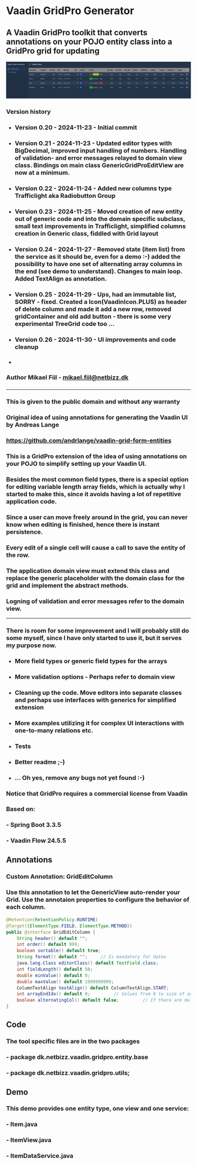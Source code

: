 # Vaadin GridPro Generator

## A Vaadin GridPro toolkit that converts annotations on your POJO entity class into a GridPro grid for updating
![cover image](https://github.com/MikaelFiil/vaadin-gridpro-generator/blob/main/cover.png?raw=true)

### Version history
* ### Version 0.20 - 2024-11-23  - Initial commit
* ### Version 0.21 - 2024-11-23  - Updated editor types with BigDecimal, improved input handling of numbers. Handling of validation- and error messages relayed to domain view class. Bindings on main class GenericGridProEditView are now at a minimum.
* ### Version 0.22 - 2024-11-24  - Added new columns type Trafficlight aka Radiobutton Group
* ### Version 0.23 - 2024-11-25  - Moved creation of new entity out of generic code and into the domain specific subclass, small text improvements in Trafficlight, simplified columns creation in Generic class, fiddled with Grid layout
* ### Version 0.24 - 2024-11-27  - Removed state (item list) from the service as it should be, even for a demo :-) added the possibility to have one set of alternating array columns in the end (see demo to understand). Changes to main loop. Added TextAlign as annotation.
* ### Version 0.25 - 2024-11-29  - Ups, had an immutable list, SORRY - fixed. Created a Icon(VaadinIcon.PLUS) as header of delete column and made it add a new row, removed gridContainer and old add button  - there is some very experimental TreeGrid code too ...
* ### Version 0.26 - 2024-11-30  - UI improvements and code cleanup
* ###        
### Author Mikael Fiil - mikael.fiil@netbizz.dk
###

*** 
### This is given to the public domain and without any warranty
### Original idea of using annotations for generating the Vaadin UI by Andreas Lange
### https://github.com/andrlange/vaadin-grid-form-entities
###
### This is a GridPro extension of the idea of using annotations on your POJO to simplify setting up your Vaadin UI.
### Besides the most common field types, there is a special option for editing variable length array fields, which is actually why I started to make this, since it avoids having a lot of repetitive application code.
### Since a user can move freely around in the grid, you can never know when editing is finished, hence there is instant persistence.
### Every edit of a single cell will cause a call to save the entity of the row.
### The application domain view must extend this class and replace the generic placeholder with the domain class for the grid and implement the abstract methods.
### Logning of validation and error messages refer to the domain view.
***
### There is room for some improvement and I will probably still do some myself, since I have only started to use it, but it serves my purpose now.
* ### More field types or generic field types for the arrays
* ### More validation options - Perhaps refer to domain view
* ### Cleaning up the code. Move editors into separate classes and perhaps use interfaces with generics for simplified extension 
* ### More examples utilizing it for complex UI interactions with one-to-many relations etc.
* ### Tests
* ### Better readme ;-) 
* ### ... Oh yes, remove any bugs not yet found :-)
###
###  Notice that GridPro requires a commercial license from Vaadin
###

### Based on:
### - Spring Boot 3.3.5
### - Vaadin Flow 24.5.5

## Annotations

### Custom Annotation: GridEditColumn
### Use this annotation to let the GenericView auto-render your Grid. Use the annotaion properties to configure the behavior of each column. 

```JAVA
@Retention(RetentionPolicy.RUNTIME)
@Target({ElementType.FIELD, ElementType.METHOD})
public @interface GridEditColumn {
    String header() default "";
    int order() default 999;
    boolean sortable() default true;
    String format() default "";     // Is mandatory for dates
    java.lang.Class editorClass() default TextField.class;
    int fieldLength() default 50;
    double minValue() default 0;
    double maxValue() default 1999999999;
    ColumnTextAlign textAlign() default ColumnTextAlign.START;
    int arrayEndIdx() default 0;         // Values from 0 to size of array
    boolean alternatingCol() default false;         // If there are multiple array columns they may alternate in the grid
}
```

## Code
### The tool specific files are in the two packages
###  - package dk.netbizz.vaadin.gridpro.entity.base
###  - package dk.netbizz.vaadin.gridpro.utils;
### 

## Demo
### This demo provides one entity type, one view and one service:
### - Item.java
### - ItemView.java
### - ItemDataService.java
